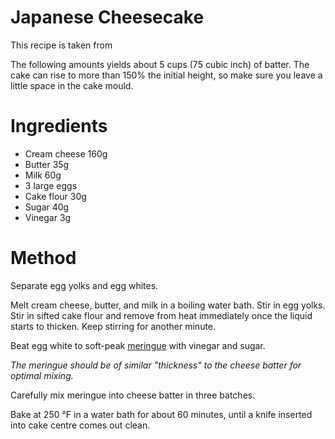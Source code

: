 # Japanese Cheesecake

This recipe is taken from 

The following amounts yields about 5 cups (75 cubic inch) of batter. The cake can rise to more than 150% the initial height, so make sure you leave a little space in the cake mould.

# Ingredients
* Cream cheese 160g
* Butter 35g
* Milk 60g
* 3 large eggs
* Cake flour 30g
* Sugar 40g
* Vinegar 3g

# Method
Separate egg yolks and egg whites.

Melt cream cheese, butter, and milk in a boiling water bath. Stir in egg yolks. Stir in sifted cake flour and remove from heat immediately once the liquid starts to thicken. Keep stirring for another minute.

Beat egg white to soft-peak [meringue](meringue) with vinegar and sugar.

*The meringue should be of similar "thickness" to the cheese batter for optimal mixing.*

Carefully mix meringue into cheese batter in three batches.

Bake at 250 &deg;F in a water bath for about 60 minutes, until a knife inserted into cake centre comes out clean.